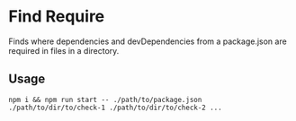 # Find Require

Finds where dependencies and devDependencies from a package.json are required in files in a directory.

## Usage 

`npm i && npm run start -- ./path/to/package.json ./path/to/dir/to/check-1 ./path/to/dir/to/check-2 ...`
